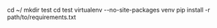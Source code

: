 
cd ~/
mkdir test
cd test
virtualenv --no-site-packages venv
pip install -r path/to/requirements.txt